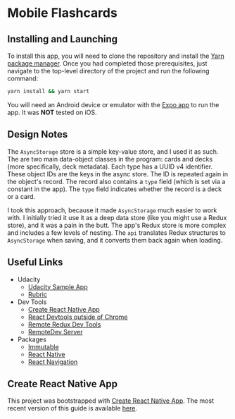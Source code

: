 # Mobile Flashcards

## Installing and Launching

To install this app, you will need to clone the repository and install the [Yarn package manager][1]. Once you had completed those prerequisites, just navigate to the top-level directory of the project and run the following command:

```bash
yarn install && yarn start
```

You will need an Android device or emulator with the [Expo app][4] to run the app. It was **NOT** tested on iOS.

[1]: https://yarnpkg.com
[4]: https://expo.io

## Design Notes

The `AsyncStorage` store is a simple key-value store, and I used it as such. The are two main data-object classes in the program: cards and decks (more specifically, deck metadata). Each type has a UUID v4 identifier. These object IDs are the keys in the async store. The ID is repeated again in the object's record. The record also contains a `type` field (which is set via a constant in the app). The `type` field indicates whether the record is a deck or a card.

I took this approach, because it made `AsyncStorage` much easier to work with. I initially tried it use it as a deep data store (like you might use a Redux store), and it was a pain in the butt. The app's Redux store is more complex and includes a few levels of nesting. The `api` translates Redux structures to `AsyncStorage` when saving, and it converts them back again when loading.    

## Useful Links

- Udacity
	- [Udacity Sample App](https://github.com/udacity/reactnd-UdaciFitness-complete/tree/app-prep)
	- [Rubric](https://review.udacity.com/#!/rubrics/1021/view)
- Dev Tools
	- [Create React Native App](https://github.com/react-community/create-react-native-app)
	- [React Devtools outside of Chrome](https://www.npmjs.com/package/react-devtools)
	- [Remote Redux Dev Tools](https://www.npmjs.com/package/remote-redux-devtools)
	- [RemoteDev Server](https://github.com/zalmoxisus/remotedev-server)
- Packages
	- [Immutable](https://facebook.github.io/immutable-js/docs)
	- [React Native](https://facebook.github.io/react-native)
	- [React Navigation](https://reactnavigation.org)

## Create React Native App

This project was bootstrapped with [Create React Native App][2]. The most recent version of this guide is available [here][3].

[2]: https://github.com/react-community/create-react-native-app
[3]: https://github.com/react-community/create-react-native-app/blob/master/react-native-scripts/template/README.md
